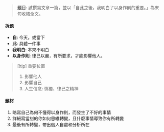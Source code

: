 > **題目**:
> 試撰寫文章一篇，並以「自此之後，我明白了以身作則的重要。」為末句收結全文。

#### 拆題
- **自**: 今天，或當下
- **此**: 具體一件事
- **我明白**: 本來不明白
- **以身作則**: 律己以嚴，有所要求，才能影響他人。

> [!tip] 重要位置
> 1. 影響他人
> 2. 影響自己
> 3. 人生信念: 慎獨、律己之精神

#### 題材
1. 略寫自己為何不懂得以身作則，而發生了不好的事情
2. 詳細寫當刻的你如何思維轉變，且什麼事情導致你有所轉變
3. 最後有所轉變，帶出個人自處和分析所在
